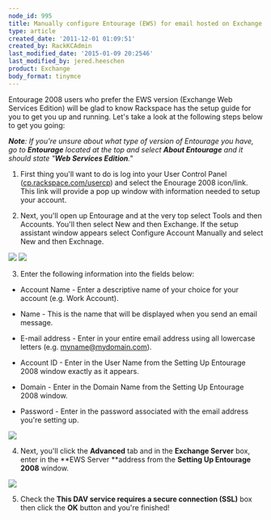 ```yaml
---
node_id: 995
title: Manually configure Entourage (EWS) for email hosted on Exchange 2007
type: article
created_date: '2011-12-01 01:09:51'
created_by: RackKCAdmin
last_modified_date: '2015-01-09 20:2546'
last_modified_by: jered.heeschen
product: Exchange
body_format: tinymce
---
```


Entourage 2008 users who prefer the EWS version (Exchange Web Services
Edition) will be glad to know Rackspace has the setup guide for you to
get you up and running. Let's take a look at the following steps below
to get you going:

 

***Note**: If you're unsure about what type of version of Entourage you
have, go to **Entourage** located at the top and select **About
Entourage** and it should state "**Web Services Edition**."*

 

1.  First thing you'll want to do is log into your User Control Panel
    ([cp.rackspace.com/usercp](http://cp.rackspace.com/usercp)) and
    select the Enourage 2008 icon/link. This link will provide a pop up
    window with information needed to setup your account.

2.  Next, you'll open up Entourage and at the very top select Tools and
    then Accounts. You'll then select New and then Exchange. If the
    setup assistant window appears select Configure Account Manually and
    select New and then Exchnage.

![](http://c939102.r2.cf2.rackcdn.com/(E%26A)Entourage2008EWSExchange.png) 
 ![](http://c939102.r2.cf2.rackcdn.com/(E%26A)Entourage2008EWSExchange2.png)

 

3.  Enter the following information into the fields below: 

-   Account Name - Enter a descriptive name of your choice for your
    account (e.g. Work Account). 

-   Name - This is the name that will be displayed when you send an
    email message.

-   E-mail address - Enter in your entire email address using all
    lowercase letters (e.g. myname@mydomain.com).

-   Account ID - Enter in the User Name from the Setting Up Entourage
    2008 window exactly as it appears.

-   Domain - Enter in the Domain Name from the Setting Up Entourage 2008
    window.

-   Password - Enter in the password associated with the email address
    you're setting up. 

 

![](http://c939102.r2.cf2.rackcdn.com/(E%26A)Entourage2008EWSExchange4.png)

 

4.  Next, you'll click the **Advanced** tab and in the **Exchange
    Server** box, enter in the **EWS Server **address from the **Setting
    Up Entourage 2008** window.

![](http://c939102.r2.cf2.rackcdn.com/(E%26A)Entourage2008EWSExchange5.png)

 

5.  Check the **This DAV service requires a secure connection
    (SSL)** box then click the **OK** button and you're finished!


